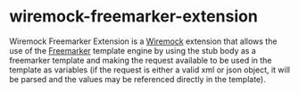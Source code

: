 # wiremock-freemarker-extension

Wiremock Freemarker Extension is a [Wiremock](https://www.wiremock.org) extension that allows the use of the [Freemarker](https://freemarker.apache.org) template engine by using the stub body as a freemarker template and making the request available to be used in the template as variables (if the request is either a valid xml or json object, it will be parsed and the values may be referenced directly in the template).